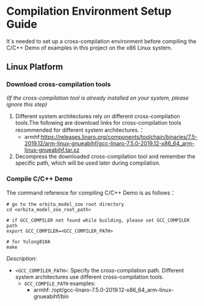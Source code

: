 # Compilation Environment Setup Guide
It`s needed to set up a cross-compilation environment before compiling the C/C++ Demo of examples in this project on the x86 Linux system.
## Linux Platform

### Download cross-compilation tools
*(If the cross-compilation tool is already installed on your system, please ignore this step)*
1. Different system architectures rely on different cross-compilation tools.The following are download links for cross-compilation tools recommended for different system architectures.：
   - armhf:https://releases.linaro.org/components/toolchain/binaries/7.5-2019.12/arm-linux-gnueabihf/gcc-linaro-7.5.0-2019.12-x86_64_arm-linux-gnueabihf.tar.xz
2. Decompress the downloaded cross-compilation tool and remember the specific path, which will be used later during compilation.
### Compile C/C++ Demo
The command reference for compiling C/C++ Demo is as follows：
```shell
# go to the orbita_model_zoo root directory
cd <orbita_model_zoo_root_path>

# if GCC_COMPILER not found while building, please set GCC_COMPILER path
export GCC_COMPILER=<GCC_COMPILER_PATH>

# for Yulong810A
make
```

*Description:*
- `<GCC_COMPILER_PATH>`: Specify the cross-compilation path. Different system architectures use different cross-compilation tools.
    - `GCC_COMPILE_PATH` examples:
        - armhf: /opt/gcc-linaro-7.5.0-2019.12-x86_64_arm-linux-gnueabihf/bin